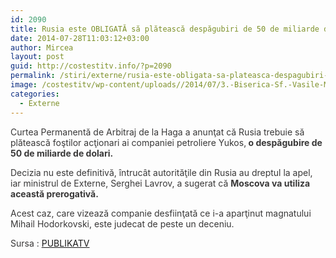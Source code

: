 ```yaml
---
id: 2090
title: Rusia este OBLIGATĂ să plătească despăgubiri de 50 de miliarde de dolari
date: 2014-07-28T11:03:12+03:00
author: Mircea
layout: post
guid: http://costestitv.info/?p=2090
permalink: /stiri/externe/rusia-este-obligata-sa-plateasca-despagubiri-de-50-de-miliarde-de-dolari/
image: /costestitv/wp-content/uploads//2014/07/3.-Biserica-Sf.-Vasile-Moscova-Rusia.jpg
categories:
  - Externe
---
```

<p style="color: #393838;">
  Curtea Permanentă de Arbitraj de la Haga a anunţat că Rusia trebuie să plătească foştilor acţionari ai companiei petroliere Yukos,<strong> o despăgubire de 50 de miliarde de dolari.</strong><!--more-->
</p>

<p style="color: #393838;">
  Decizia nu este definitivă, întrucât autorităţile din Rusia au dreptul la apel, iar ministrul de Externe, Serghei Lavrov, a sugerat că <strong>Moscova va utiliza această prerogativă.</strong>
</p>

<p style="color: #393838;">
  Acest caz, care vizează companie desfiinţată ce i-a aparţinut magnatului Mihail Hodorkovski, este judecat de peste un deceniu.
</p>

<p style="color: #393838;">
  Sursa : <a href="http://PUBLIKA.MD">PUBLIKATV</a>
</p>